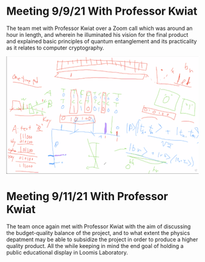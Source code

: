 # Meeting 9/9/21 With Professor Kwiat
The team met with Professor Kwiat over a Zoom call which was around an hour in length, and wherein he illuminated his vision for the final product and explained basic principles of quantum entanglement and its practicality as it relates to computer cryptography.


<img src="9-9_Kwiat_Drawing.PNG" width = "900"/>


# Meeting 9/11/21 With Professor Kwiat
The team once again met with Professor Kwiat with the aim of discussing the budget-quality balance of the project, and to what extent the physics depatment may be able to subsidize the project in order to produce a higher quality product. All the while keeping in mind the end goal of holding a public educational display in Loomis Laboratory.
